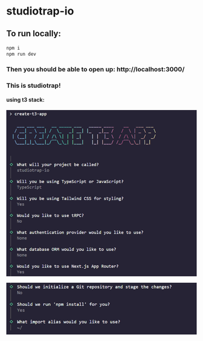 # studiotrap-io
## To run locally:

    npm i
    npm run dev

### Then you should be able to open up: http://localhost:3000/


### This is studiotrap!

#### using t3 stack:

![t3 decision making 1](https://github.com/MauricioRojasCareers/studiotrap-io/blob/main/t3%20deciision%20making.png)

![t3 decision making 2](https://github.com/MauricioRojasCareers/studiotrap-io/blob/main/t3%20deciision%20making%20extended.png)

